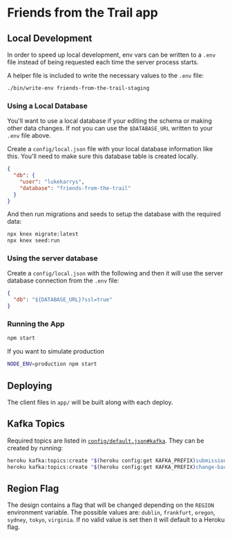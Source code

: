 # Friends from the Trail app

## Local Development

In order to speed up local development, env vars can be written to a `.env` file instead of being requested each time the server process starts.

A helper file is included to write the necessary values to the `.env` file:

```sh
./bin/write-env friends-from-the-trail-staging
```

### Using a Local Database

You'll want to use a local database if your editing the schema or making other data changes. If not you can use the `$DATABASE_URL` written to your `.env` file above.

Create a `config/local.json` file with your local database information like this. You'll need to make sure this database table is created locally.

```json
{
  "db": {
    "user": "lukekarrys",
    "database": "friends-from-the-trail"
  }
}
```

And then run migrations and seeds to setup the database with the required data:

```sh
npx knex migrate:latest
npx knex seed:run
```

### Using the server database

Create a `config/local.json` with the following and then it will use the server database connection from the `.env` file:

```json
{
  "db": "${DATABASE_URL}?ssl=true"
}
```

### Running the App

```sh
npm start
```

If you want to simulate production

```sh
NODE_ENV=production npm start
```

## Deploying

The client files in `app/` will be built along with each deploy.

## Kafka Topics

Required topics are listed in [`config/default.json#kafka`](./config/default.json). They can be created by running:

```sh
heroku kafka:topics:create "$(heroku config:get KAFKA_PREFIX)submission-app"
heroku kafka:topics:create "$(heroku config:get KAFKA_PREFIX)change-background"
```

## Region Flag

The design contains a flag that will be changed depending on the `REGION` environment variable. The possible values are: `dublin`, `frankfurt`, `oregon`, `sydney`, `tokyo`, `virginia`. If no valid value is set then it will default to a Heroku flag.

